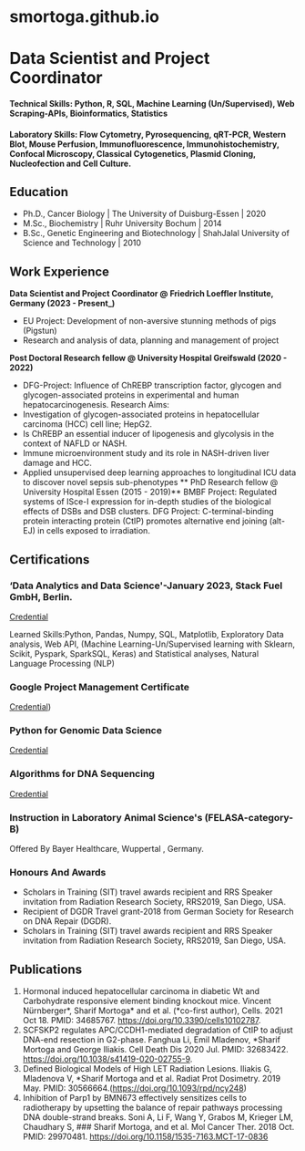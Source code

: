 # smortoga.github.io

# Data Scientist and Project Coordinator

#### Technical Skills: Python, R, SQL, Machine Learning (Un/Supervised), Web Scraping-APIs, Bioinformatics, Statistics
#### Laboratory Skills: Flow Cytometry, Pyrosequencing, qRT-PCR, Western Blot, Mouse Perfusion, Immunofluorescence, Immunohistochemistry, Confocal Microscopy, Classical Cytogenetics, Plasmid Cloning, Nucleofection and Cell Culture.

## Education
- Ph.D., Cancer Biology | The University of Duisburg-Essen | 2020								       		
- M.Sc., Biochemistry	| Ruhr University Bochum | 2014	 			        		
- B.Sc., Genetic Engineering and Biotechnology | ShahJalal University of Science and Technology | 2010

## Work Experience
**Data Scientist and Project Coordinator @ Friedrich Loeffler Institute, Germany (2023 - Present_)**
- EU Project: Development of non-aversive stunning methods of pigs (Pigstun)
- Research and analysis of data, planning and management of project

**Post Doctoral Research fellow  @ University Hospital Greifswald (2020 - 2022)**
- DFG-Project: Influence of ChREBP transcription factor, glycogen and glycogen-associated
proteins in experimental and human hepatocarcinogenesis.
Research Aims:
- Investigation of glycogen-associated proteins in hepatocellular carcinoma (HCC) cell line; HepG2.
- Is ChREBP an essential inducer of lipogenesis and glycolysis in the context of NAFLD or NASH.
- Immune microenvironment study and its role in NASH-driven liver damage and HCC.
- Applied unsupervised deep learning approaches to longitudinal ICU data to discover novel sepsis sub-phenotypes
** PhD Research fellow  @ University Hospital Essen (2015 - 2019)**
  BMBF Project: Regulated systems of ISce-I expression for in-depth studies of the biological effects of DSBs and DSB clusters.
  DFG Project: C-terminal-binding protein interacting protein (CtIP) promotes alternative end joining (alt-EJ) in cells exposed to irradiation.
  
## Certifications
### ‘Data Analytics and Data Science'-January 2023, Stack Fuel GmbH, Berlin.
[Credential](https://stackfuel.com/verify/tIKT59fWPpaJ#)

Learned Skills:Python, Pandas, Numpy, SQL, Matplotlib, Exploratory Data analysis, Web API, (Machine Learning-Un/Supervised learning with Sklearn, Scikit, Pyspark, SparkSQL, Keras) and Statistical analyses, Natural Language Processing (NLP)

### Google Project Management Certificate
[Credential](https://www.coursera.org/account/accomplishments/professional-cert/R4GNT3HJSBVY))

### Python for Genomic Data Science
[Credential](coursera.org/verify/X6MB2XYSWAS9)

### Algorithms for DNA Sequencing
[Credential](coursera.org/verify/BME7AEYPZ9UL)

### Instruction in Laboratory Animal Science's (FELASA-category-B)
Offered By Bayer Healthcare, Wuppertal , Germany.

### Honours And Awards
- Scholars in Training (SIT) travel awards recipient and RRS Speaker invitation from Radiation Research Society, RRS2019, San Diego, USA.
- Recipient of DGDR Travel grant-2018 from German Society for Research on DNA Repair (DGDR).
- Scholars in Training (SIT) travel awards recipient and RRS Speaker invitation from Radiation Research Society, RRS2019, San Diego, USA.

## Publications
1. Hormonal induced hepatocellular carcinoma in diabetic Wt and Carbohydrate responsive element binding knockout mice. Vincent Nürnberger*, Sharif Mortoga* and et al. (*co-first author), Cells. 2021 Oct 18. PMID: 34685767. https://doi.org/10.3390/cells10102787.
2. SCFSKP2 regulates APC/CCDH1-mediated degradation of CtIP to adjust DNA-end resection in G2-phase. Fanghua Li, Emil Mladenov, *Sharif Mortoga and George Iliakis. Cell Death Dis 2020 Jul. PMID: 32683422. https://doi.org/10.1038/s41419-020-02755-9.
3. Defined Biological Models of High LET Radiation Lesions. Iliakis G, Mladenova V, *Sharif Mortoga and et al. Radiat Prot Dosimetry. 2019 May. PMID: 30566664.(https://doi.org/10.1093/rpd/ncy248)
4. Inhibition of Parp1 by BMN673 effectively sensitizes cells to radiotherapy by upsetting the balance of repair pathways processing DNA double-strand breaks. Soni A, Li F, Wang Y, Grabos M, Krieger LM, Chaudhary S, ### Sharif Mortoga, and et al. Mol Cancer Ther. 2018 Oct. PMID: 29970481. https://doi.org/10.1158/1535-7163.MCT-17-0836
